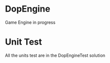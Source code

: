 # DopEngine
Game Engine in progress

# Unit Test
All the units test are in the DopEngineTest solution
